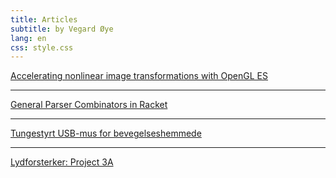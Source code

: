 ```yaml
---
title: Articles
subtitle: by Vegard Øye
lang: en
css: style.css
---
```


[Accelerating nonlinear image transformations with OpenGL ES](../fisheye/)
<span class="flag-icon flag-icon-us" title="English"></span>

* * * * *

[General Parser Combinators in Racket](../gll/)
<span class="flag-icon flag-icon-us" title="English"></span>

* * * * *

[Tungestyrt USB-mus for bevegelseshemmede](../tunge/)
<span class="flag-icon flag-icon-no" title="Norwegian"></span>

* * * * *

[Lydforsterker: Project 3A](../p3a/)
<span class="flag-icon flag-icon-no" title="Norwegian"></span>
